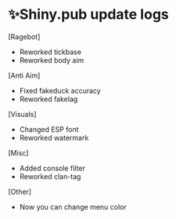 # ✨Shiny.pub update logs
 [Ragebot]

- Reworked tickbase
- Reworked body aim

 [Anti Aim]
 
- Fixed fakeduck accuracy
- Reworked fakelag

 [Visuals]
 
- Changed ESP font
- Reworked watermark

 [Misc]
 
- Added console filter
- Reworked clan-tag


 [Other]
 
- Now you can change menu color

